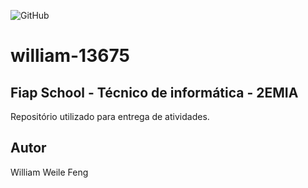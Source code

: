 ![GitHub](https://img.shields.io/github/license/thypedy/node_rest)

# william-13675
## Fiap School - Técnico de informática - 2EMIA
Repositório utilizado para entrega de atividades.
## Autor
William Weile Feng
